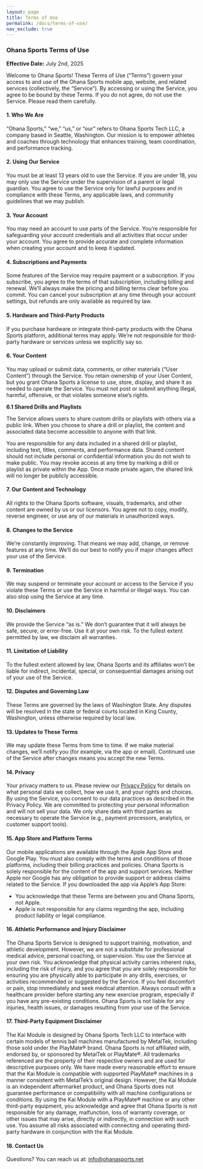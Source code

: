 ```yaml
---
layout: page
title: Terms of Use
permalink: /docs/terms-of-use/
nav_exclude: true
---
```


### Ohana Sports Terms of Use

**Effective Date:** July 2nd, 2025

Welcome to Ohana Sports! These Terms of Use (“Terms”) govern your access to and use of the Ohana Sports mobile app, website, and related services (collectively, the “Service”). By accessing or using the Service, you agree to be bound by these Terms. If you do not agree, do not use the Service. Please read them carefully.

#### 1. Who We Are
“Ohana Sports,” “we,” “us,” or “our” refers to Ohana Sports Tech LLC, a company based in Seattle, Washington. Our mission is to empower athletes and coaches through technology that enhances training, team coordination, and performance tracking.

#### 2. Using Our Service
You must be at least 13 years old to use the Service. If you are under 18, you may only use the Service under the supervision of a parent or legal guardian.
You agree to use the Service only for lawful purposes and in compliance with these Terms, any applicable laws, and community guidelines that we may publish.

#### 3. Your Account
You may need an account to use parts of the Service. You’re responsible for safeguarding your account credentials and all activities that occur under your account.
You agree to provide accurate and complete information when creating your account and to keep it updated.

#### 4. Subscriptions and Payments
Some features of the Service may require payment or a subscription. If you subscribe, you agree to the terms of that subscription, including billing and renewal. We’ll always make the pricing and billing terms clear before you commit.
You can cancel your subscription at any time through your account settings, but refunds are only available as required by law.

#### 5. Hardware and Third-Party Products
If you purchase hardware or integrate third-party products with the Ohana Sports platform, additional terms may apply. We’re not responsible for third-party hardware or services unless we explicitly say so.

#### 6. Your Content
You may upload or submit data, comments, or other materials (“User Content”) through the Service. You retain ownership of your User Content, but you grant Ohana Sports a license to use, store, display, and share it as needed to operate the Service.
You must not post or submit anything illegal, harmful, offensive, or that violates someone else’s rights.

**6.1 Shared Drills and Playlists**

The Service allows users to share custom drills or playlists with others via a public link. When you choose to share a drill or playlist, the content and associated data become accessible to anyone with that link.

You are responsible for any data included in a shared drill or playlist, including text, titles, comments, and performance data. Shared content should not include personal or confidential information you do not wish to make public. You may revoke access at any time by marking a drill or playlist as private within the App. Once made private again, the shared link will no longer be publicly accessible.

#### 7. Our Content and Technology
All rights to the Ohana Sports software, visuals, trademarks, and other content are owned by us or our licensors. You agree not to copy, modify, reverse engineer, or use any of our materials in unauthorized ways.

#### 8. Changes to the Service
We’re constantly improving. That means we may add, change, or remove features at any time. We’ll do our best to notify you if major changes affect your use of the Service.

#### 9. Termination
We may suspend or terminate your account or access to the Service if you violate these Terms or use the Service in harmful or illegal ways. You can also stop using the Service at any time.

#### 10. Disclaimers
We provide the Service “as is.” We don’t guarantee that it will always be safe, secure, or error-free. Use it at your own risk. To the fullest extent permitted by law, we disclaim all warranties.

#### 11. Limitation of Liability
To the fullest extent allowed by law, Ohana Sports and its affiliates won’t be liable for indirect, incidental, special, or consequential damages arising out of your use of the Service.

#### 12. Disputes and Governing Law
These Terms are governed by the laws of Washington State. Any disputes will be resolved in the state or federal courts located in King County, Washington, unless otherwise required by local law.

#### 13. Updates to These Terms
We may update these Terms from time to time. If we make material changes, we’ll notify you (for example, via the app or email). Continued use of the Service after changes means you accept the new Terms.

#### 14. Privacy
Your privacy matters to us. Please review our [Privacy Policy](/docs/privacy-policy/) for details on what personal data we collect, how we use it, and your rights and choices. By using the Service, you consent to our data practices as described in the Privacy Policy.
We are committed to protecting your personal information and will not sell your data. We only share data with third parties as necessary to operate the Service (e.g., payment processors, analytics, or customer support tools).

#### 15. App Store and Platform Terms
Our mobile applications are available through the Apple App Store and Google Play. You must also comply with the terms and conditions of those platforms, including their billing practices and policies.
Ohana Sports is solely responsible for the content of the app and support services. Neither Apple nor Google has any obligation to provide support or address claims related to the Service.
If you downloaded the app via Apple’s App Store:
- You acknowledge that these Terms are between you and Ohana Sports, not Apple.
- Apple is not responsible for any claims regarding the app, including product liability or legal compliance.

#### 16. Athletic Performance and Injury Disclaimer
The Ohana Sports Service is designed to support training, motivation, and athletic development. However, we are not a substitute for professional medical advice, personal coaching, or supervision.
You use the Service at your own risk. You acknowledge that physical activity carries inherent risks, including the risk of injury, and you agree that you are solely responsible for ensuring you are physically able to participate in any drills, exercises, or activities recommended or suggested by the Service.
If you feel discomfort or pain, stop immediately and seek medical attention. Always consult with a healthcare provider before starting any new exercise program, especially if you have any pre-existing conditions.
Ohana Sports is not liable for any injuries, health issues, or damages resulting from your use of the Service.

#### 17. Third-Party Equipment Disclaimer
The Kai Module is designed by Ohana Sports Tech LLC to interface with certain models of tennis ball machines manufactured by MetalTek, including those sold under the PlayMate® brand. Ohana Sports is not affiliated with, endorsed by, or sponsored by MetalTek or PlayMate®. All trademarks referenced are the property of their respective owners and are used for descriptive purposes only.
We have made every reasonable effort to ensure that the Kai Module is compatible with supported PlayMate® machines in a manner consistent with MetalTek’s original design. However, the Kai Module is an independent aftermarket product, and Ohana Sports does not guarantee performance or compatibility with all machine configurations or conditions.
By using the Kai Module with a PlayMate® machine or any other third-party equipment, you acknowledge and agree that Ohana Sports is not responsible for any damage, malfunction, loss of warranty coverage, or other issues that may arise, directly or indirectly, in connection with such use. You assume all risks associated with connecting and operating third-party hardware in conjunction with the Kai Module.

#### 18. Contact Us
Questions? You can reach us at: info@ohanasports.net

<br>
<br>
